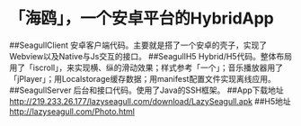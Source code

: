 # 「海鸥」，一个安卓平台的HybridApp
##SeagullClient
安卓客户端代码。主要就是搭了一个安卓的壳子，实现了Webview以及Native与Js交互的接口。
##SeagullH5
Hybrid/H5代码。整体布局用了「iscroll」，来实现横、纵的滑动效果；样式参考「一个」；音乐播放器用了「jPlayer」；用Localstorage缓存数据；用manifest配置文件实现离线应用。
##SeagullServer
后台和接口代码。使用了Java的SSH框架。
##App下载地址
http://219.233.26.177/lazyseagull.com/download/LazySeagull.apk
##H5地址
http://lazyseagull.com/Photo.html
